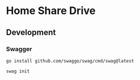 # Home Share Drive

## Development

### Swagger

`go install github.com/swaggo/swag/cmd/swag@latest`

`swag init`
